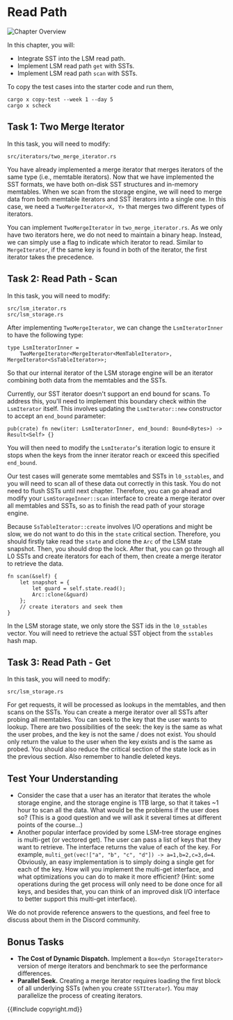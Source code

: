 <!--
  mini-lsm-book © 2022-2025 by Alex Chi Z is licensed under CC BY-NC-SA 4.0
-->

# Read Path

![Chapter Overview](./lsm-tutorial/week1-05-overview.svg)

In this chapter, you will:

* Integrate SST into the LSM read path.
* Implement LSM read path `get` with SSTs.
* Implement LSM read path `scan` with SSTs.

To copy the test cases into the starter code and run them,

```
cargo x copy-test --week 1 --day 5
cargo x scheck
```

## Task 1: Two Merge Iterator

In this task, you will need to modify:

```
src/iterators/two_merge_iterator.rs
```

You have already implemented a merge iterator that merges iterators of the same type (i.e., memtable iterators). Now that we have implemented the SST formats, we have both on-disk SST structures and in-memory memtables. When we scan from the storage engine, we will need to merge data from both memtable iterators and SST iterators into a single one. In this case, we need a `TwoMergeIterator<X, Y>` that merges two different types of iterators.

You can implement `TwoMergeIterator` in `two_merge_iterator.rs`. As we only have two iterators here, we do not need to maintain a binary heap. Instead, we can simply use a flag to indicate which iterator to read. Similar to `MergeIterator`, if the same key is found in both of the iterator, the first iterator takes the precedence.

## Task 2: Read Path - Scan

In this task, you will need to modify:

```
src/lsm_iterator.rs
src/lsm_storage.rs
```

After implementing `TwoMergeIterator`, we can change the `LsmIteratorInner` to have the following type:

```rust,no_run
type LsmIteratorInner =
    TwoMergeIterator<MergeIterator<MemTableIterator>, MergeIterator<SsTableIterator>>;
```

So that our internal iterator of the LSM storage engine will be an iterator combining both data from the memtables and the SSTs.

Currently, our SST iterator doesn't support an end bound for scans. To address this, you'll need to implement this boundary check within the `LsmIterator` itself. This involves updating the `LsmIterator::new` constructor to accept an `end_bound` parameter:

```rust,no_run
pub(crate) fn new(iter: LsmIteratorInner, end_bound: Bound<Bytes>) -> Result<Self> {}
```

You will then need to modify the `LsmIterator`'s iteration logic to ensure it stops when the keys from the inner iterator reach or exceed this specified `end_bound`.

Our test cases will generate some memtables and SSTs in `l0_sstables`, and you will need to scan all of these data out correctly in this task. You do not need to flush SSTs until next chapter. Therefore, you can go ahead and modify your `LsmStorageInner::scan` interface to create a merge iterator over all memtables and SSTs, so as to finish the read path of your storage engine.

Because `SsTableIterator::create` involves I/O operations and might be slow, we do not want to do this in the `state` critical section. Therefore, you should firstly take read the `state` and clone the `Arc` of the LSM state snapshot. Then, you should drop the lock. After that, you can go through all L0 SSTs and create iterators for each of them, then create a merge iterator to retrieve the data.

```rust,no_run
fn scan(&self) {
    let snapshot = {
        let guard = self.state.read();
        Arc::clone(&guard)
    };
    // create iterators and seek them
}
```

In the LSM storage state, we only store the SST ids in the `l0_sstables` vector. You will need to retrieve the actual SST object from the `sstables` hash map.

## Task 3: Read Path - Get

In this task, you will need to modify:

```
src/lsm_storage.rs
```

For get requests, it will be processed as lookups in the memtables, and then scans on the SSTs. You can create a merge iterator over all SSTs after probing all memtables. You can seek to the key that the user wants to lookup. There are two possibilities of the seek: the key is the same as what the user probes, and the key is not the same / does not exist. You should only return the value to the user when the key exists and is the same as probed. You should also reduce the critical section of the state lock as in the previous section. Also remember to handle deleted keys.

## Test Your Understanding

* Consider the case that a user has an iterator that iterates the whole storage engine, and the storage engine is 1TB large, so that it takes ~1 hour to scan all the data. What would be the problems if the user does so? (This is a good question and we will ask it several times at different points of the course...)
* Another popular interface provided by some LSM-tree storage engines is multi-get (or vectored get). The user can pass a list of keys that they want to retrieve. The interface returns the value of each of the key. For example, `multi_get(vec!["a", "b", "c", "d"]) -> a=1,b=2,c=3,d=4`. Obviously, an easy implementation is to simply doing a single get for each of the key. How will you implement the multi-get interface, and what optimizations you can do to make it more efficient? (Hint: some operations during the get process will only need to be done once for all keys, and besides that, you can think of an improved disk I/O interface to better support this multi-get interface).

We do not provide reference answers to the questions, and feel free to discuss about them in the Discord community.

## Bonus Tasks

* **The Cost of Dynamic Dispatch.** Implement a `Box<dyn StorageIterator>` version of merge iterators and benchmark to see the performance differences.
* **Parallel Seek.** Creating a merge iterator requires loading the first block of all underlying SSTs (when you create `SSTIterator`). You may parallelize the process of creating iterators.

{{#include copyright.md}}
